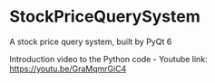 # StockPriceQuerySystem
A stock price query system, built by PyQt 6



Introduction video to the Python code - Youtube link:
https://youtu.be/GraMqmrGiC4
